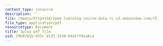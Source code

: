 ```yaml
---
content_type: resource
description: ''
file: /media/https%3A/open-learning-course-data-rc.s3.amazonaws.com/15-071-the-analytics-edge-spring-2017/59b07b1bd55c8135263004e57f8ea8ca_zasCvIWLyRA.pdf
file_type: application/pdf
resourcetype: Document
title: 3play pdf file
uid: 59b07b1b-d55c-8135-2630-04e57f8ea8ca
---
```

